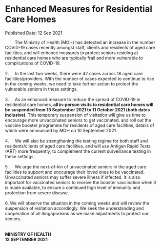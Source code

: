 <html>
    <meta http-equiv="Content-Type" content="text/html; charset=utf-8"/>
    <meta charset="utf-8"/>
    <title>Enhanced Measures for Residential Care Homes</title>
    <body><h1>Enhanced Measures for Residential Care Homes</h1>
    <p>Published Date: 12 Sep 2021</p> &nbsp; &nbsp; &nbsp; &nbsp; The Ministry of Health (MOH) has detected an increase in the number COVID-19 cases recently amongst staff, clients and residents of aged care facilities, and will enhance measures to protect seniors residing at residential care homes who are typically frail and more vulnerable to complications of COVID-19.&nbsp;<br><br>2.&nbsp; &nbsp; &nbsp;In the last two weeks, there were 42 cases across 18 aged care facilities/providers. With the number of cases expected to continue to rise in the coming weeks, we need to take further action to protect the vulnerable seniors in these settings.&nbsp;<br><br>3.&nbsp; &nbsp; &nbsp;As an enhanced measure to reduce the spread of COVID-19 in residential care homes, <strong>all in-person visits to residential care homes will be suspended from 13 September 2021 to 11 October 2021 (both dates inclusive)</strong>. This temporary suspension of visitation will give us time to encourage more unvaccinated seniors to get vaccinated, and roll out the vaccine booster programme for residents of aged care facilities, details of which were announced by MOH on 10 September 2021.&nbsp;<br><br>4.&nbsp; &nbsp; &nbsp;We will also be strengthening the testing regime for both staff and residents/clients of aged care facilities, and will use Antigen Rapid Tests (ART) more frequently, to complement the current surveillance testing in these settings.&nbsp;&nbsp;<br><br>5.&nbsp; &nbsp; &nbsp;We urge the next-of-kin of unvaccinated seniors in the aged care facilities to support and encourage their loved ones to be vaccinated. Unvaccinated seniors may suffer severe illness if infected. It is also important for vaccinated seniors to receive the booster vaccination when it is made available, to ensure a continued high level of immunity and protection from severe disease.&nbsp;<br><br>6. We will observe the situation in the coming weeks and will review the suspension of visitation accordingly. We seek the understanding and cooperation of all Singaporeans as we make adjustments to protect our seniors.&nbsp;<br><br><br><strong>MINISTRY OF HEALTH<br>12 SEPTEMBER 2021</strong></body>
</html>